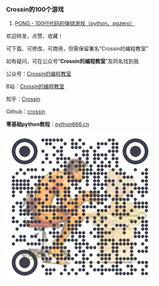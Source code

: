 ### Crossin的100个游戏

1.  [PONG - 100行代码的弹球游戏（python、pgzero）](./01-PONG/)

欢迎转发、点赞、收藏！

可下载、可修改、可商用，但需保留署名“Crossin的编程教室”

如有疑问，可在公众号“**Crossin的编程教室**”及同名找到我

公众号：[Crossin的编程教室](https://mp.weixin.qq.com/s?__biz=MjM5MDEyMDk4Mw==&mid=2650188649&idx=5&sn=3f4c34c788cd08a4ddde739695e7f39f&chksm=be4ba611893c2f07830910fb17d83a1e89ede31e77cfbf6fd3865b12905138b6005e7b3dceac)

B站：[Crossin的编程教室](https://space.bilibili.com/17095888)

知乎：[Crossin](https://www.zhihu.com/people/crossin)

Github：[crossin](https://github.com/crossin)

**零基础python教程**：[python666.cn](https://python666.cn)

![crossincode](crossin-logo.png)

